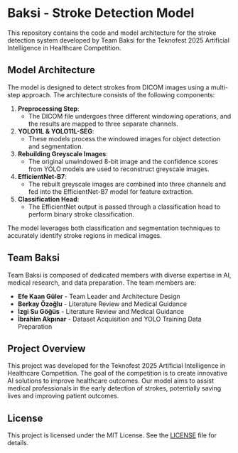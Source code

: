 # Baksi - Stroke Detection Model

This repository contains the code and model architecture for the stroke detection system developed by Team Baksi for the Teknofest 2025 Artificial Intelligence in Healthcare Competition.

## Model Architecture

The model is designed to detect strokes from DICOM images using a multi-step approach. The architecture consists of the following components:

1. **Preprocessing Step**: 
   - The DICOM file undergoes three different windowing operations, and the results are mapped to three separate channels.
2. **YOLO11L & YOLO11L-SEG**:
   - These models process the windowed images for object detection and segmentation.
3. **Rebuilding Greyscale Images**:
   - The original unwindowed 8-bit image and the confidence scores from YOLO models are used to reconstruct greyscale images.
4. **EfficientNet-B7**:
   - The rebuilt greyscale images are combined into three channels and fed into the EfficientNet-B7 model for feature extraction.
5. **Classification Head**:
   - The EfficientNet output is passed through a classification head to perform binary stroke classification.

The model leverages both classification and segmentation techniques to accurately identify stroke regions in medical images.

## Team Baksi

Team Baksi is composed of dedicated members with diverse expertise in AI, medical research, and data preparation. The team members are:

- **Efe Kaan Güler** - Team Leader and Architecture Design
- **Berkay Özoğlu** - Literature Review and Medical Guidance
- **İzgi Su Göğüs** - Literature Review and Medical Guidance
- **İbrahim Akpınar** - Dataset Acquisition and YOLO Training Data Preparation

## Project Overview

This project was developed for the Teknofest 2025 Artificial Intelligence in Healthcare Competition. The goal of the competition is to create innovative AI solutions to improve healthcare outcomes. Our model aims to assist medical professionals in the early detection of strokes, potentially saving lives and improving patient outcomes.

## License

This project is licensed under the MIT License. See the [LICENSE](LICENSE) file for details.


